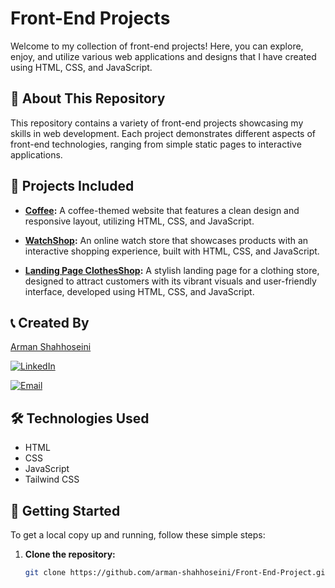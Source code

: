 # Front-End Projects

Welcome to my collection of front-end projects! Here, you can explore, enjoy, and utilize various web applications and designs that I have created using HTML, CSS, and JavaScript.

## 🚀 About This Repository

This repository contains a variety of front-end projects showcasing my skills in web development. Each project demonstrates different aspects of front-end technologies, ranging from simple static pages to interactive applications.

## 📂 Projects Included

- **[Coffee](https://github.com/arman-shahhoseini/Front-End-Project/tree/63620de61ef4d06e4be951ade1b5c3d0709ee796/Coffee%20Website):** A coffee-themed website that features a clean design and responsive layout, utilizing HTML, CSS, and JavaScript.
  
- **[WatchShop](https://github.com/arman-shahhoseini/Front-End-Project/tree/63620de61ef4d06e4be951ade1b5c3d0709ee796/WatchShop):** An online watch store that showcases products with an interactive shopping experience, built with HTML, CSS, and JavaScript.

- **[Landing Page ClothesShop](https://github.com/arman-shahhoseini/Front-End-Project/tree/63620de61ef4d06e4be951ade1b5c3d0709ee796/Landing%20Page%20Clothes%20Shop):** A stylish landing page for a clothing store, designed to attract customers with its vibrant visuals and user-friendly interface, developed using HTML, CSS, and JavaScript.

## 📞 Created By

[Arman Shahhoseini](https://github.com/arman-shahhoseini)

[![LinkedIn](https://img.shields.io/badge/LinkedIn-%230077B5.svg?logo=linkedin&logoColor=white)](https://www.linkedin.com/in/arman-shahhoseini-4447152a0) 

[![Email](https://img.shields.io/badge/Email-%23D14836.svg?logo=gmail&logoColor=white)](mailto:shahhoseiniarman@gmail.com)

## 🛠️ Technologies Used

- HTML
- CSS
- JavaScript
- Tailwind CSS

## 📄 Getting Started

To get a local copy up and running, follow these simple steps:

1. **Clone the repository:**
   ```bash
   git clone https://github.com/arman-shahhoseini/Front-End-Project.git

